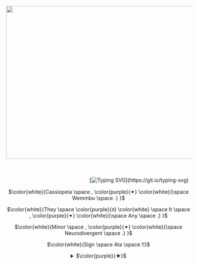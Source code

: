 <p align="center">
  <img width="742" height="418" src="https://s.iimg.su/s/19/gn0ZnWWxRNEndJ1dkDQKbV7y5v91lU5PvSMfGddA.png">
</p>
ㅤㅤ

ㅤ  ㅤ ㅤ  ㅤ  ㅤ  ㅤ  ㅤ  ㅤㅤ  ㅤ  ㅤㅤ  ㅤ    ㅤ     [![Typing SVG](https://readme-typing-svg.herokuapp.com?font=Bold&weight=300&size=16&duration=4800&pause=180&color=8E5CB5&center=true&multiline=true&width=435&lines=%E2%94%80+Cause+I+feel+like+Im+the+worst+%2C+;%E3%85%A4So+I+always+act+like+Im+the+best+!)](https://git.io/typing-svg)

<p align="center">
$\color{white}{Cassiopeia \space , \color{purple}{✦} \color{white}{\space Wemmbu \space .} }$
<p align="center">
$\color{white}{They \space \color{purple}{♯} \color{white} \space It \space , \color{purple}{✦} \color{white}{\space Any \space .} }$
<p align="center">
$\color{white}{Minor \space , \color{purple}{✦} \color{white}{\space Neurodivergent \space .} }$
<p align="center">
$\color{white}{Sign \space Ata \space !!}$


<details align="center"> 
<summary>$\color{purple}{★}$</summary>  
<br> ${\textsf{\color{#8E5BB5}Yo hi !!! \color{#White}Pretend this Is awesome . And read ts . }}$ 
<br>
  ㅤ ㅤ ㅤ ㅤ ㅤ ㅤ ㅤ ㅤ ㅤ 

$\color{darkviolet}{BYI \space :}$ 


$\color{white}{I \space make \space kys \space \color{purple}{|} \color{white}{\space kms \space jokes} }$

$\color{white}{I \space can \space come \space off \space as \space mean \space \color{purple}{/} \color{white}{\space make \space mean \space jokes \space . \space Often \space I \space am \space just \space playing \space around \space though \space ! } }$

$\color{white}{My \space timezone \space Is \space \color{purple}{GMT+3 \space .} }$

$\color{white}{I \space have \space very \space bad \space memory \space so \space I \space probably \space \color{purple}{wont\color{white} \space remember \space you \space . }}$

$\color{white}{Check \space out \space my \space socials \space for \space more \space info \space !!}$

**[Strawpage](https://cassiopeiatrullyyyyyy.straw.page/)** $\color{purple}{✦ }$ **[Atabook](https://cassiopeiatruly.atabook.org/)** $\color{purple}{✦ }$ **[Prnns.cc eventually](https://youtu.be/SSkL-n8zZ2U?si=vpGRl-2iHx9s6cvi)**

<br> ${\textsf{\color{grey}Cr to NAMIDAliule btw}}$ 
<br>
</details>
